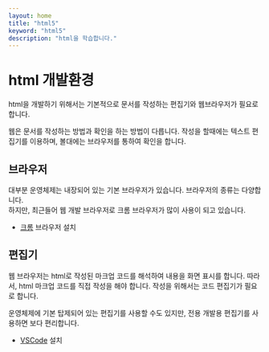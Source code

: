 ```yaml
---
layout: home
title: "html5"
keyword: "html5"
description: "html을 학습합니다."
---
```


# html 개발환경
html을 개발하기 위해서는 기본적으로 문서를 작성하는 편집기와 웹브라우저가 필요로 합니다.

웹은 문서를 작성하는 방법과 확인을 하는 방법이 다릅니다.
작성을 할때에는 텍스트 편집기를 이용하며, 볼대에는 브라우저를 통하여 확인을 합니다.


## 브라우저
대부분 운영체제는 내장되어 있는 기본 브라우저가 있습니다. 브라우저의 종류는 다양합니다.  
하지만, 최근들어 웹 개발 브라우저로 크롬 브라우저가 많이 사용이 되고 있습니다.
* [크롬](./setup/chrome) 브라우저 설치


## 편집기
웹 브라우저는 html로 작성된 마크업 코드를 해석하여 내용을 화면 표시를 합니다. 따라서, html 마크업 코드를 직접 작성을 해야 합니다.
작성을 위해서는 코드 편집기가 필요로 합니다.  

운영체제에 기본 탑제되어 있는 편집기를 사용할 수도 있지만, 전용 개발용 편집기를 사용하면 보다 편리합니다.

* [VSCode](./setup/vscode) 설치